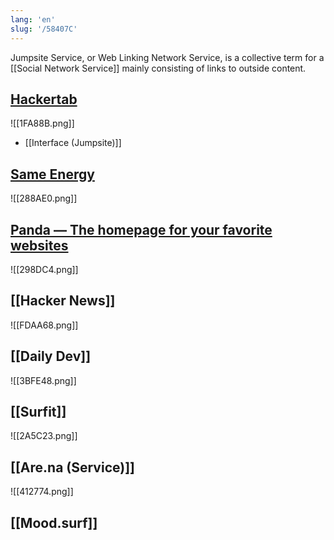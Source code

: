 ```yaml
---
lang: 'en'
slug: '/58407C'
---
```


Jumpsite Service, or Web Linking Network Service, is a collective term for a [[Social Network Service]] mainly consisting of links to outside content.

## [Hackertab](https://hackertab.dev/)

![[1FA88B.png]]

- [[Interface (Jumpsite)]]

## [Same Energy](https://same.energy/)

![[288AE0.png]]

## [Panda — The homepage for your favorite websites](https://usepanda.com/)

![[298DC4.png]]

## [[Hacker News]]

![[FDAA68.png]]

## [[Daily Dev]]

![[3BFE48.png]]

## [[Surfit]]

![[2A5C23.png]]

## [[Are.na (Service)]]

![[412774.png]]

## [[Mood.surf]]
